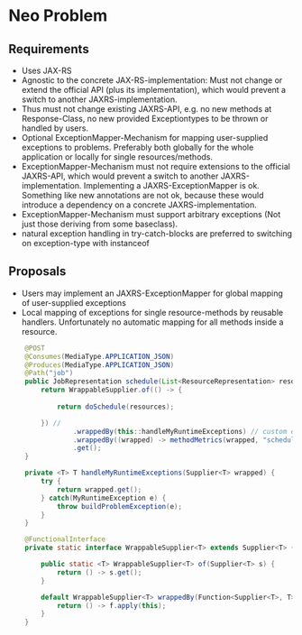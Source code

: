 # Neo Problem

## Requirements 
 * Uses JAX-RS
 * Agnostic to the concrete JAX-RS-implementation: Must not change or extend the official API (plus its implementation), which would prevent a switch to another JAXRS-implementation.
 * Thus must not change existing JAXRS-API, e.g. no new methods at Response-Class, no new provided Exceptiontypes to be thrown or handled by users.
 * Optional ExceptionMapper-Mechanism for mapping user-supplied exceptions to problems. Preferably both globally for the whole application or locally for single resources/methods.
 * ExceptionMapper-Mechanism must not require extensions to the official JAXRS-API, which would prevent a switch to another JAXRS-implementation. Implementing a JAXRS-ExceptionMapper is ok. Something like new annotations are not ok, because these would introduce a dependency on a concrete JAXRS-implementation.
 * ExceptionMapper-Mechanism must support arbitrary exceptions (Not just those deriving from some baseclass).
 * natural exception handling in try-catch-blocks are preferred to switching on exception-type with instanceof

## Proposals
 * Users may implement an JAXRS-ExceptionMapper for global mapping of user-supplied exceptions
 * Local mapping of exceptions for single resource-methods by reusable handlers. Unfortunately no automatic mapping for all methods inside a resource.
```java
    @POST
    @Consumes(MediaType.APPLICATION_JSON)
    @Produces(MediaType.APPLICATION_JSON)
    @Path("job")
    public JobRepresentation schedule(List<ResourceRepresentation> resources) {
        return WrappableSupplier.of(() -> {
 
            return doSchedule(resources);

        }) //
                .wrappedBy(this::handleMyRuntimeExceptions) // custom exception handler usable for multiple resource methods
                .wrappedBy((wrapped) -> methodMetrics(wrapped, "schedule")) // optional chained wrapper: measuring metrics
                .get();
    }

    private <T> T handleMyRuntimeExceptions(Supplier<T> wrapped) {
        try {
            return wrapped.get();
        } catch(MyRuntimeException e) {
            throw buildProblemException(e);
        }
    }

    @FunctionalInterface
    private static interface WrappableSupplier<T> extends Supplier<T> {

        public static <T> WrappableSupplier<T> of(Supplier<T> s) {
            return () -> s.get();
        }

        default WrappableSupplier<T> wrappedBy(Function<Supplier<T>, T> f) {
            return () -> f.apply(this);
        }
    }
```


